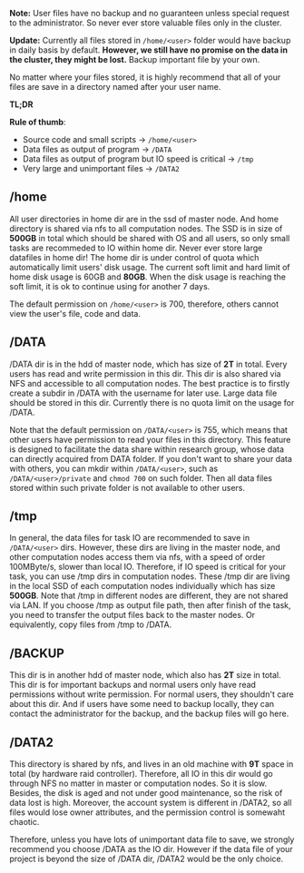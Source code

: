 **Note:** User files have no backup and no guaranteen unless special request to the administrator. So never ever store valuable files only in the cluster.

**Update:** Currently all files stored in `/home/<user>` folder would have backup in daily basis by default. **However, we still have no promise on the data in the cluster, they might be lost.** Backup important file by your own.

No matter where your files stored, it is highly recommend that all of your files are save in a directory named after your user name.

**TL;DR**

**Rule of thumb**:

* Source code and small scripts -> `/home/<user>`
* Data files as output of program -> `/DATA`
* Data files as output of program but IO speed is critical -> `/tmp`
* Very large and unimportant files -> `/DATA2`

## /home

All user directories in home dir are in the ssd of master node. And home directory is shared via nfs to all computation nodes. The SSD is in size of **500GB** in total which should be shared with OS and all users, so only small tasks are recommeded to IO within home dir. Never ever store large datafiles in home dir! The home dir is under control of quota which automatically limit users' disk usage. The current soft limit and hard limit of home disk usage is 60GB and **80GB**. When the disk usage is reaching the soft limit, it is ok to continue using for another 7 days.

The default permission on `/home/<user>` is 700, therefore, others cannot view the user's file, code and data.

## /DATA

/DATA dir is in the hdd of master node, which has size of **2T** in total. Every users has read and write permission in this dir.  This dir is also shared via NFS and accessible to all computation nodes. The best practice is to firstly create a subdir in /DATA with the username for later use. Large data file should be stored in this dir. Currently there is no quota limit on the usage for /DATA.

Note that the default permission on `/DATA/<user>` is 755, which means that other users have permission to read your files in this directory. This feature is designed to facilitate the data share within research group, whose data can directly acquired from DATA folder. If you don't want to share your data with others, you can mkdir within `/DATA/<user>`, such as `/DATA/<user>/private` and `chmod 700` on such folder. Then all data files stored within such private folder is not available to other users.

## /tmp

In general, the data files for task IO are recommended to save in `/DATA/<user>` dirs. However, these dirs are living in the master node, and other computation nodes access them via nfs, with a speed of order 100MByte/s, slower than local IO. Therefore, if IO speed is critical for your task, you can use /tmp dirs in computation nodes. These /tmp dir are living in the local SSD of each computation nodes individually which has size **500GB**. Note that /tmp in different nodes are different, they are not shared via LAN. If you choose /tmp as output file path, then after finish of the task, you need to transfer the output files back to the master nodes. Or equivalently, copy files from /tmp to /DATA.

## /BACKUP

This dir is in another hdd of master node, which also has **2T** size in total. This dir is for important backups and normal users only have read permissions without write permission. For normal users, they shouldn't care about this dir. And if users have some need to backup locally, they can contact the administrator for the backup, and the backup files will go here.

## /DATA2

This directory is shared by nfs, and lives in an old machine with **9T** space in total (by hardware raid controller). Therefore, all IO in this dir would go through NFS no matter in master or computation nodes. So it is slow. Besides, the disk is aged and not under good maintenance, so the risk of data lost is high.  Moreover, the account system is different in /DATA2, so all files would lose owner attributes, and the permission control is somewaht chaotic.

Therefore, unless you have lots of unimportant data file to save, we strongly recommend you choose /DATA as the IO dir. However if the data file of your project is beyond the size of /DATA dir, /DATA2 would be the only choice.